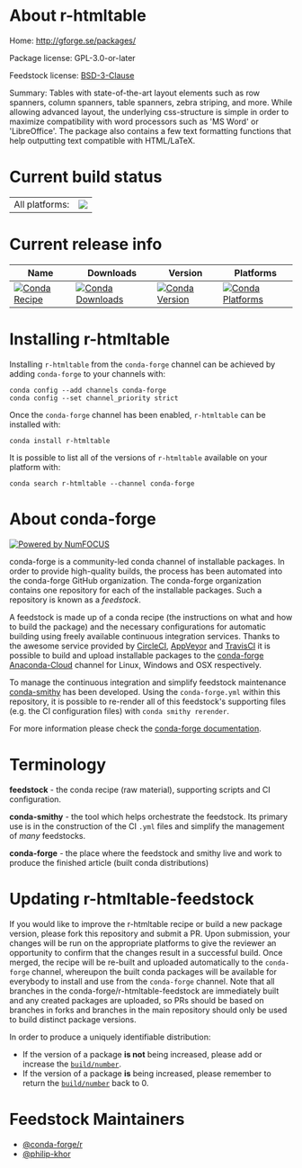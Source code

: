 About r-htmltable
=================

Home: http://gforge.se/packages/

Package license: GPL-3.0-or-later

Feedstock license: [BSD-3-Clause](https://github.com/conda-forge/r-htmltable-feedstock/blob/master/LICENSE.txt)

Summary: Tables with state-of-the-art layout elements such as row spanners, column spanners, table spanners, zebra striping, and more. While allowing advanced layout, the underlying css-structure is simple in order to maximize compatibility with word processors such as 'MS Word' or 'LibreOffice'. The package also contains a few text formatting functions that help outputting text compatible with HTML/LaTeX.

Current build status
====================


<table><tr><td>All platforms:</td>
    <td>
      <a href="https://dev.azure.com/conda-forge/feedstock-builds/_build/latest?definitionId=1240&branchName=master">
        <img src="https://dev.azure.com/conda-forge/feedstock-builds/_apis/build/status/r-htmltable-feedstock?branchName=master">
      </a>
    </td>
  </tr>
</table>

Current release info
====================

| Name | Downloads | Version | Platforms |
| --- | --- | --- | --- |
| [![Conda Recipe](https://img.shields.io/badge/recipe-r--htmltable-green.svg)](https://anaconda.org/conda-forge/r-htmltable) | [![Conda Downloads](https://img.shields.io/conda/dn/conda-forge/r-htmltable.svg)](https://anaconda.org/conda-forge/r-htmltable) | [![Conda Version](https://img.shields.io/conda/vn/conda-forge/r-htmltable.svg)](https://anaconda.org/conda-forge/r-htmltable) | [![Conda Platforms](https://img.shields.io/conda/pn/conda-forge/r-htmltable.svg)](https://anaconda.org/conda-forge/r-htmltable) |

Installing r-htmltable
======================

Installing `r-htmltable` from the `conda-forge` channel can be achieved by adding `conda-forge` to your channels with:

```
conda config --add channels conda-forge
conda config --set channel_priority strict
```

Once the `conda-forge` channel has been enabled, `r-htmltable` can be installed with:

```
conda install r-htmltable
```

It is possible to list all of the versions of `r-htmltable` available on your platform with:

```
conda search r-htmltable --channel conda-forge
```


About conda-forge
=================

[![Powered by
NumFOCUS](https://img.shields.io/badge/powered%20by-NumFOCUS-orange.svg?style=flat&colorA=E1523D&colorB=007D8A)](https://numfocus.org)

conda-forge is a community-led conda channel of installable packages.
In order to provide high-quality builds, the process has been automated into the
conda-forge GitHub organization. The conda-forge organization contains one repository
for each of the installable packages. Such a repository is known as a *feedstock*.

A feedstock is made up of a conda recipe (the instructions on what and how to build
the package) and the necessary configurations for automatic building using freely
available continuous integration services. Thanks to the awesome service provided by
[CircleCI](https://circleci.com/), [AppVeyor](https://www.appveyor.com/)
and [TravisCI](https://travis-ci.com/) it is possible to build and upload installable
packages to the [conda-forge](https://anaconda.org/conda-forge)
[Anaconda-Cloud](https://anaconda.org/) channel for Linux, Windows and OSX respectively.

To manage the continuous integration and simplify feedstock maintenance
[conda-smithy](https://github.com/conda-forge/conda-smithy) has been developed.
Using the ``conda-forge.yml`` within this repository, it is possible to re-render all of
this feedstock's supporting files (e.g. the CI configuration files) with ``conda smithy rerender``.

For more information please check the [conda-forge documentation](https://conda-forge.org/docs/).

Terminology
===========

**feedstock** - the conda recipe (raw material), supporting scripts and CI configuration.

**conda-smithy** - the tool which helps orchestrate the feedstock.
                   Its primary use is in the construction of the CI ``.yml`` files
                   and simplify the management of *many* feedstocks.

**conda-forge** - the place where the feedstock and smithy live and work to
                  produce the finished article (built conda distributions)


Updating r-htmltable-feedstock
==============================

If you would like to improve the r-htmltable recipe or build a new
package version, please fork this repository and submit a PR. Upon submission,
your changes will be run on the appropriate platforms to give the reviewer an
opportunity to confirm that the changes result in a successful build. Once
merged, the recipe will be re-built and uploaded automatically to the
`conda-forge` channel, whereupon the built conda packages will be available for
everybody to install and use from the `conda-forge` channel.
Note that all branches in the conda-forge/r-htmltable-feedstock are
immediately built and any created packages are uploaded, so PRs should be based
on branches in forks and branches in the main repository should only be used to
build distinct package versions.

In order to produce a uniquely identifiable distribution:
 * If the version of a package **is not** being increased, please add or increase
   the [``build/number``](https://docs.conda.io/projects/conda-build/en/latest/resources/define-metadata.html#build-number-and-string).
 * If the version of a package **is** being increased, please remember to return
   the [``build/number``](https://docs.conda.io/projects/conda-build/en/latest/resources/define-metadata.html#build-number-and-string)
   back to 0.

Feedstock Maintainers
=====================

* [@conda-forge/r](https://github.com/conda-forge/r/)
* [@philip-khor](https://github.com/philip-khor/)

